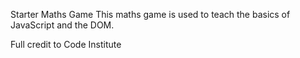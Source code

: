 Starter Maths Game
This maths game is used to teach the basics of JavaScript and the DOM.

Full credit to Code Institute 